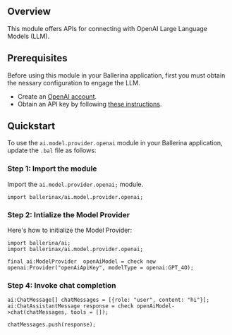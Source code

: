 ## Overview

This module offers APIs for connecting with OpenAI Large Language Models (LLM).

## Prerequisites

Before using this module in your Ballerina application, first you must obtain the nessary configuration to engage the LLM.

- Create an [OpenAI account](https://beta.openai.com/signup/).
- Obtain an API key by following [these instructions](https://platform.openai.com/docs/api-reference/authentication).


## Quickstart

To use the `ai.model.provider.openai` module in your Ballerina application, update the `.bal` file as follows:

### Step 1: Import the module

Import the `ai.model.provider.openai;` module.

```ballerina
import ballerinax/ai.model.provider.openai;
```

### Step 2: Intialize the Model Provider

Here's how to initialize the Model Provider:

```ballerina
import ballerina/ai;
import ballerinax/ai.model.provider.openai;

final ai:ModelProvider  openAiModel = check new openai:Provider("openAiApiKey", modelType = openai:GPT_4O);
```

### Step 4: Invoke chat completion

```
ai:ChatMessage[] chatMessages = [{role: "user", content: "hi"}];
ai:ChatAssistantMessage response = check openAiModel->chat(chatMessages, tools = []);

chatMessages.push(response);
```
